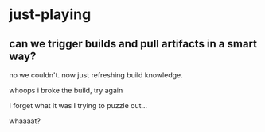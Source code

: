 # just-playing

## can we trigger builds and pull artifacts in a smart way?

no we couldn't. now just refreshing build knowledge.

whoops i broke the build, try again

I forget what it was I trying to puzzle out...

whaaaat?
